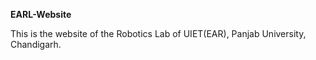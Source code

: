 **EARL-Website**


This is the website of the Robotics Lab of UIET(EAR), Panjab University, Chandigarh.
